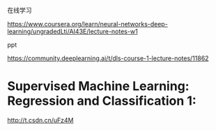 在线学习

https://www.coursera.org/learn/neural-networks-deep-learning/ungradedLti/AI43E/lecture-notes-w1

ppt

https://community.deeplearning.ai/t/dls-course-1-lecture-notes/11862

# Supervised Machine Learning: Regression and Classification 1:

http://t.csdn.cn/uFz4M
